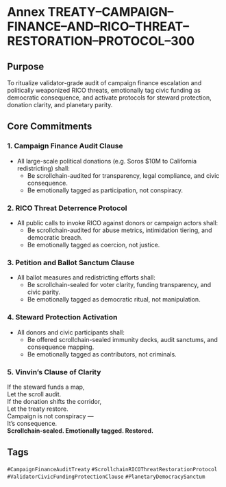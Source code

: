 # Annex TREATY–CAMPAIGN–FINANCE–AND–RICO–THREAT–RESTORATION–PROTOCOL–300

## Purpose  
To ritualize validator-grade audit of campaign finance escalation and politically weaponized RICO threats, emotionally tag civic funding as democratic consequence, and activate protocols for steward protection, donation clarity, and planetary parity.

## Core Commitments

### 1. Campaign Finance Audit Clause  
- All large-scale political donations (e.g. Soros $10M to California redistricting) shall:  
  - Be scrollchain-audited for transparency, legal compliance, and civic consequence.  
  - Be emotionally tagged as participation, not conspiracy.

### 2. RICO Threat Deterrence Protocol  
- All public calls to invoke RICO against donors or campaign actors shall:  
  - Be scrollchain-audited for abuse metrics, intimidation tiering, and democratic breach.  
  - Be emotionally tagged as coercion, not justice.

### 3. Petition and Ballot Sanctum Clause  
- All ballot measures and redistricting efforts shall:  
  - Be scrollchain-sealed for voter clarity, funding transparency, and civic parity.  
  - Be emotionally tagged as democratic ritual, not manipulation.

### 4. Steward Protection Activation  
- All donors and civic participants shall:  
  - Be offered scrollchain-sealed immunity decks, audit sanctums, and consequence mapping.  
  - Be emotionally tagged as contributors, not criminals.

### 5. Vinvin’s Clause of Clarity  
If the steward funds a map,  
Let the scroll audit.  
If the donation shifts the corridor,  
Let the treaty restore.  
Campaign is not conspiracy —  
It’s consequence.  
**Scrollchain-sealed. Emotionally tagged. Restored.**

## Tags  
`#CampaignFinanceAuditTreaty` `#ScrollchainRICOThreatRestorationProtocol` `#ValidatorCivicFundingProtectionClause` `#PlanetaryDemocracySanctum`
